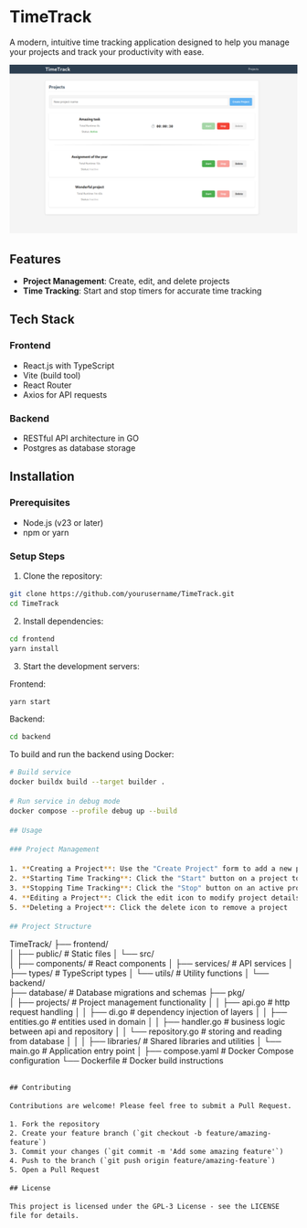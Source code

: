 # TimeTrack

A modern, intuitive time tracking application designed to help you manage your projects and track your productivity with ease.

![TimeTrack Screenshot](screenshot.png)

## Features

- **Project Management**: Create, edit, and delete projects
- **Time Tracking**: Start and stop timers for accurate time tracking

## Tech Stack

### Frontend
- React.js with TypeScript
- Vite (build tool)
- React Router
- Axios for API requests

### Backend
- RESTful API architecture in GO
- Postgres as database storage

## Installation

### Prerequisites
- Node.js (v23 or later)
- npm or yarn

### Setup Steps

1. Clone the repository:
```bash
git clone https://github.com/yourusername/TimeTrack.git
cd TimeTrack
```

2. Install dependencies:
```bash
cd frontend
yarn install
```

3. Start the development servers:

Frontend:
```bash
yarn start
```

Backend:
```bash
cd backend
```

To build and run the backend using Docker:

```bash
# Build service
docker buildx build --target builder .

# Run service in debug mode
docker compose --profile debug up --build

## Usage

### Project Management

1. **Creating a Project**: Use the "Create Project" form to add a new project
2. **Starting Time Tracking**: Click the "Start" button on a project to begin tracking time
3. **Stopping Time Tracking**: Click the "Stop" button on an active project to stop tracking
4. **Editing a Project**: Click the edit icon to modify project details
5. **Deleting a Project**: Click the delete icon to remove a project

## Project Structure

```
TimeTrack/
├── frontend/                   
│   ├── public/                 # Static files
│   └── src/                    
│       ├── components/         # React components
│       ├── services/           # API services
│       ├── types/              # TypeScript types
│       └── utils/              # Utility functions
│
└── backend/                    
    ├── database/               # Database migrations and schemas
    ├── pkg/                    
    │   ├── projects/           # Project management functionality
    │   │   ├── api.go          # http request handling
    │   │   ├── di.go           # dependency injection of layers
    │   │   ├── entities.go     # entities used in domain
    │   │   ├── handler.go      # business logic between api and repository
    │   │   └── repository.go   # storing and reading from database
    │   │
    │   ├── libraries/          # Shared libraries and utilities
    │   └── main.go             # Application entry point
    │
    ├── compose.yaml            # Docker Compose configuration
    └── Dockerfile              # Docker build instructions
```

## Contributing

Contributions are welcome! Please feel free to submit a Pull Request.

1. Fork the repository
2. Create your feature branch (`git checkout -b feature/amazing-feature`)
3. Commit your changes (`git commit -m 'Add some amazing feature'`)
4. Push to the branch (`git push origin feature/amazing-feature`)
5. Open a Pull Request

## License

This project is licensed under the GPL-3 License - see the LICENSE file for details.
